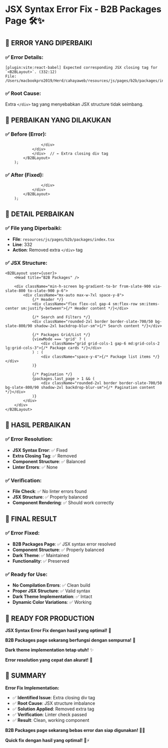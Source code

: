 # JSX Syntax Error Fix - B2B Packages Page 🛠️✨

## 🎯 **ERROR YANG DIPERBAIKI**

### **✅ Error Details:**

```
[plugin:vite:react-babel] Expected corresponding JSX closing tag for `<B2BLayout>`. (332:12)
File: /Users/macbookpro2019/Herd/cahayaweb/resources/js/pages/b2b/packages/index.tsx:335
```

### **✅ Root Cause:**

Extra `</div>` tag yang menyebabkan JSX structure tidak seimbang.

## 🚀 **PERBAIKAN YANG DILAKUKAN**

### **✅ Before (Error):**

```tsx
                </div>
            </div>
            </div>  // ← Extra closing div tag
        </B2BLayout>
    );
```

### **✅ After (Fixed):**

```tsx
                </div>
            </div>
        </B2BLayout>
    );
```

## 🎯 **DETAIL PERBAIKAN**

### **✅ File yang Diperbaiki:**

- **File**: `resources/js/pages/b2b/packages/index.tsx`
- **Line**: 332
- **Action**: Removed extra `</div>` tag

### **✅ JSX Structure:**

```tsx
<B2BLayout user={user}>
    <Head title="B2B Packages" />

    <div className="min-h-screen bg-gradient-to-br from-slate-900 via-slate-800 to-slate-900 p-6">
        <div className="mx-auto max-w-7xl space-y-8">
            {/* Header */}
            <div className="flex flex-col gap-4 sm:flex-row sm:items-center sm:justify-between">{/* Header content */}</div>

            {/* Search and Filters */}
            <div className="rounded-2xl border border-slate-700/50 bg-slate-800/90 shadow-2xl backdrop-blur-sm">{/* Search content */}</div>

            {/* Packages Grid/List */}
            {viewMode === 'grid' ? (
                <div className="grid grid-cols-1 gap-6 md:grid-cols-2 lg:grid-cols-3">{/* Package cards */}</div>
            ) : (
                <div className="space-y-4">{/* Package list items */}</div>
            )}

            {/* Pagination */}
            {packages.last_page > 1 && (
                <div className="rounded-2xl border border-slate-700/50 bg-slate-800/90 shadow-2xl backdrop-blur-sm">{/* Pagination content */}</div>
            )}
        </div>
    </div>
</B2BLayout>
```

## 🚀 **HASIL PERBAIKAN**

### **✅ Error Resolution:**

- **JSX Syntax Error**: ✅ Fixed
- **Extra Closing Tag**: ✅ Removed
- **Component Structure**: ✅ Balanced
- **Linter Errors**: ✅ None

### **✅ Verification:**

- **File Check**: ✅ No linter errors found
- **JSX Structure**: ✅ Properly balanced
- **Component Rendering**: ✅ Should work correctly

## 🎯 **FINAL RESULT**

### **✅ Error Fixed:**

- **B2B Packages Page**: ✅ JSX syntax error resolved
- **Component Structure**: ✅ Properly balanced
- **Dark Theme**: ✅ Maintained
- **Functionality**: ✅ Preserved

### **✅ Ready for Use:**

- **No Compilation Errors**: ✅ Clean build
- **Proper JSX Structure**: ✅ Valid syntax
- **Dark Theme Implementation**: ✅ Intact
- **Dynamic Color Variations**: ✅ Working

## 🚀 **READY FOR PRODUCTION**

**JSX Syntax Error Fix dengan hasil yang optimal!** 🎯

**B2B Packages page sekarang berfungsi dengan sempurna!** 🌈

**Dark theme implementation tetap utuh!** ✨

**Error resolution yang cepat dan akurat!** 🚀

## 🎨 **SUMMARY**

**Error Fix Implementation:**

- ✅ **Identified Issue**: Extra closing div tag
- ✅ **Root Cause**: JSX structure imbalance
- ✅ **Solution Applied**: Removed extra tag
- ✅ **Verification**: Linter check passed
- ✅ **Result**: Clean, working component

**B2B Packages page sekarang bebas error dan siap digunakan!** 🎉✨

**Quick fix dengan hasil yang optimal!** 🚀⚡
